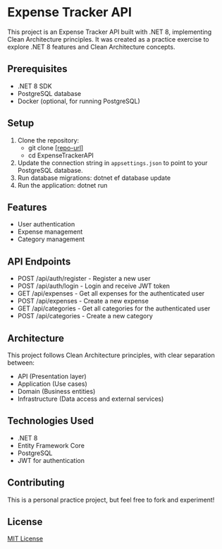 # Expense Tracker API

This project is an Expense Tracker API built with .NET 8, implementing Clean Architecture principles. It was created as a practice exercise to explore .NET 8 features and Clean Architecture concepts.

## Prerequisites

- .NET 8 SDK
- PostgreSQL database
- Docker (optional, for running PostgreSQL)

## Setup

1. Clone the repository:    
    - git clone [\[repo-url\]](https://github.com/Jaleel-VS/ExpenseTrackerAPI)
    - cd ExpenseTrackerAPI
2. Update the connection string in `appsettings.json` to point to your PostgreSQL database.
3. Run database migrations:
dotnet ef database update
4. Run the application:
dotnet run
## Features

- User authentication
- Expense management
- Category management

## API Endpoints

- POST /api/auth/register - Register a new user
- POST /api/auth/login - Login and receive JWT token
- GET /api/expenses - Get all expenses for the authenticated user
- POST /api/expenses - Create a new expense
- GET /api/categories - Get all categories for the authenticated user
- POST /api/categories - Create a new category

## Architecture

This project follows Clean Architecture principles, with clear separation between:
- API (Presentation layer)
- Application (Use cases)
- Domain (Business entities)
- Infrastructure (Data access and external services)

## Technologies Used

- .NET 8
- Entity Framework Core
- PostgreSQL
- JWT for authentication

## Contributing

This is a personal practice project, but feel free to fork and experiment!

## License

[MIT License](LICENSE)